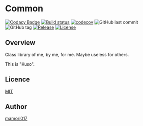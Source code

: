 # Common

[![Codacy Badge](https://api.codacy.com/project/badge/Grade/1dddbbb6955146ce955a54b6268c1f91)](https://app.codacy.com/app/mamori017/Common?utm_source=github.com&utm_medium=referral&utm_content=mamori017/Common&utm_campaign=badger)
[![Build status](https://ci.appveyor.com/api/projects/status/1yi6bho565k8xk6e?svg=true)](https://ci.appveyor.com/project/mamori017/common)
[![codecov](https://codecov.io/gh/mamori017/Common/branch/master/graph/badge.svg)](https://codecov.io/gh/mamori017/Common)
![GitHub last commit](https://img.shields.io/github/last-commit/mamori017/common.svg)
![GitHub tag](https://img.shields.io/github/tag/mamori017/Common.svg)
[![Release](https://img.shields.io/github/release/mamori017/Common.svg)](https://github.com/mamori017/Common/releases/latest)
[![License](https://img.shields.io/github/license/mamori017/Common.svg)](https://github.com/mamori017/Common/blob/master/LICENSE)

## Overview

Class library of me, by me, for me. Maybe useless for others.

This is "Kuso".

## Licence

[MIT](https://github.com/mamori017/Common/blob/master/LICENSE)

## Author

[mamori017](https://github.com/mamori017)
